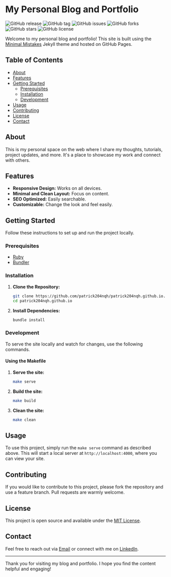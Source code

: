 # My Personal Blog and Portfolio

![GitHub release](https://img.shields.io/github/v/release/patrick204nqh/patrick204nqh.github.io)
![GitHub tag](https://img.shields.io/github/v/tag/patrick204nqh/patrick204nqh.github.io?label=latest%20tag)
![GitHub issues](https://img.shields.io/github/issues/patrick204nqh/patrick204nqh.github.io)
![GitHub forks](https://img.shields.io/github/forks/patrick204nqh/patrick204nqh.github.io)
![GitHub stars](https://img.shields.io/github/stars/patrick204nqh/patrick204nqh.github.io)
![GitHub license](https://img.shields.io/github/license/patrick204nqh/patrick204nqh.github.io)

Welcome to my personal blog and portfolio! This site is built using the [Minimal Mistakes](https://github.com/mmistakes/minimal-mistakes) Jekyll theme and hosted on GitHub Pages.

## Table of Contents

- [About](#about)
- [Features](#features)
- [Getting Started](#getting-started)
  - [Prerequisites](#prerequisites)
  - [Installation](#installation)
  - [Development](#development)
- [Usage](#usage)
- [Contributing](#contributing)
- [License](#license)
- [Contact](#contact)

## About

This is my personal space on the web where I share my thoughts, tutorials, project updates, and more. It's a place to showcase my work and connect with others.

## Features

- **Responsive Design:** Works on all devices.
- **Minimal and Clean Layout:** Focus on content.
- **SEO Optimized:** Easily searchable.
- **Customizable:** Change the look and feel easily.

## Getting Started

Follow these instructions to set up and run the project locally.

### Prerequisites

- [Ruby](https://www.ruby-lang.org/en/documentation/installation/)
- [Bundler](https://bundler.io/)

### Installation

1. **Clone the Repository:**
   ```sh
   git clone https://github.com/patrick204nqh/patrick204nqh.github.io.git
   cd patrick204nqh.github.io
   ```

2. **Install Dependencies:**
   ```sh
   bundle install
   ```

### Development

To serve the site locally and watch for changes, use the following commands.

#### Using the Makefile

1. **Serve the site:**
   ```sh
   make serve
   ```

2. **Build the site:**
   ```sh
   make build
   ```

3. **Clean the site:**
   ```sh
   make clean
   ```

## Usage

To use this project, simply run the `make serve` command as described above. This will start a local server at `http://localhost:4000`, where you can view your site.

## Contributing

If you would like to contribute to this project, please fork the repository and use a feature branch. Pull requests are warmly welcome.

## License

This project is open source and available under the [MIT License](LICENSE).

## Contact

Feel free to reach out via [Email](mailto:patrick204nqh@outlook.com) or connect with me on [LinkedIn](https://www.linkedin.com/in/patrick204nqh).

---

Thank you for visiting my blog and portfolio. I hope you find the content helpful and engaging!
